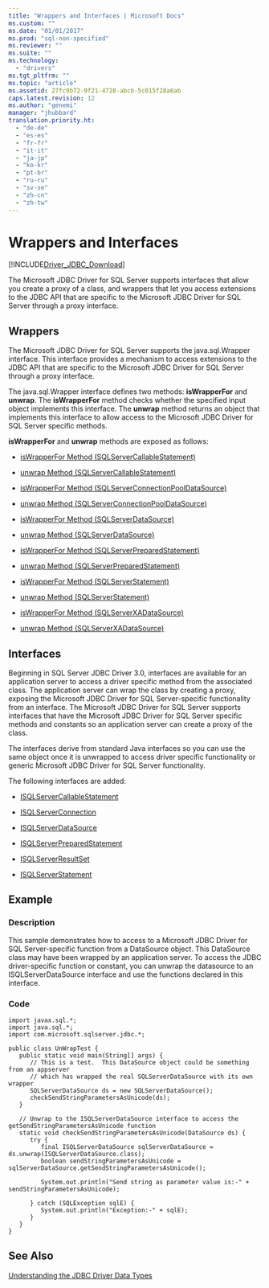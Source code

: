 ```yaml
---
title: "Wrappers and Interfaces | Microsoft Docs"
ms.custom: ""
ms.date: "01/01/2017"
ms.prod: "sql-non-specified"
ms.reviewer: ""
ms.suite: ""
ms.technology: 
  - "drivers"
ms.tgt_pltfrm: ""
ms.topic: "article"
ms.assetid: 27fc9b72-9f21-4728-abcb-5c015f28a6ab
caps.latest.revision: 12
ms.author: "genemi"
manager: "jhubbard"
translation.priority.ht: 
  - "de-de"
  - "es-es"
  - "fr-fr"
  - "it-it"
  - "ja-jp"
  - "ko-kr"
  - "pt-br"
  - "ru-ru"
  - "sv-se"
  - "zh-cn"
  - "zh-tw"
---
```

# Wrappers and Interfaces
[!INCLUDE[Driver_JDBC_Download](../../connect/jdbc/includes)]

  The Microsoft JDBC Driver for SQL Server supports interfaces that allow you create a proxy of a class, and wrappers that let you access extensions to the JDBC API that are specific to the Microsoft JDBC Driver for SQL Server through a proxy interface.  
  
## Wrappers  
 The Microsoft JDBC Driver for SQL Server supports the java.sql.Wrapper interface. This interface provides a mechanism to access extensions to the JDBC API that are specific to the Microsoft JDBC Driver for SQL Server through a proxy interface.  
  
 The java.sql.Wrapper interface defines two methods: **isWrapperFor** and **unwrap**. The **isWrapperFor** method checks whether the specified input object implements this interface. The **unwrap** method returns an object that implements this interface to allow access to the Microsoft JDBC Driver for SQL Server specific methods.  
  
 **isWrapperFor** and **unwrap** methods are exposed as follows:  
  
-   [isWrapperFor Method &#40;SQLServerCallableStatement&#41;](../../connect/jdbc/reference/iswrapperfor-method--sqlservercallablestatement-.md)  
  
-   [unwrap Method &#40;SQLServerCallableStatement&#41;](../../connect/jdbc/reference/unwrap-method--sqlservercallablestatement-.md)  
  
-   [isWrapperFor Method &#40;SQLServerConnectionPoolDataSource&#41;](../../connect/jdbc/reference/iswrapperfor-method--sqlserverconnectionpooldatasource-.md)  
  
-   [unwrap Method &#40;SQLServerConnectionPoolDataSource&#41;](../../connect/jdbc/reference/unwrap-method--sqlserverconnectionpooldatasource-.md)  
  
-   [isWrapperFor Method &#40;SQLServerDataSource&#41;](../../connect/jdbc/reference/iswrapperfor-method--sqlserverdatasource-.md)  
  
-   [unwrap Method &#40;SQLServerDataSource&#41;](../../connect/jdbc/reference/unwrap-method--sqlserverdatasource-.md)  
  
-   [isWrapperFor Method &#40;SQLServerPreparedStatement&#41;](../../connect/jdbc/reference/iswrapperfor-method--sqlserverpreparedstatement-.md)  
  
-   [unwrap Method &#40;SQLServerPreparedStatement&#41;](../../connect/jdbc/reference/unwrap-method--sqlserverpreparedstatement-.md)  
  
-   [isWrapperFor Method &#40;SQLServerStatement&#41;](../../connect/jdbc/reference/iswrapperfor-method--sqlserverstatement-.md)  
  
-   [unwrap Method &#40;SQLServerStatement&#41;](../../connect/jdbc/reference/unwrap-method--sqlserverstatement-.md)  
  
-   [isWrapperFor Method &#40;SQLServerXADataSource&#41;](../../connect/jdbc/reference/iswrapperfor-method--sqlserverxadatasource-.md)  
  
-   [unwrap Method &#40;SQLServerXADataSource&#41;](../../connect/jdbc/reference/unwrap-method--sqlserverxadatasource-.md)  
  
## Interfaces  
 Beginning in SQL Server JDBC Driver 3.0, interfaces are available for an application server to access a driver specific method from the associated class. The application server can wrap the class by creating a proxy, exposing the Microsoft JDBC Driver for SQL Server-specific functionality from an interface. The Microsoft JDBC Driver for SQL Server supports interfaces that have the Microsoft JDBC Driver for SQL Server specific methods and constants so an application server can create a proxy of the class.  
  
 The interfaces derive from standard Java interfaces so you can use the same object once it is unwrapped to access driver specific functionality or generic Microsoft JDBC Driver for SQL Server functionality.  
  
 The following interfaces are added:  
  
-   [ISQLServerCallableStatement](../../connect/jdbc/reference/isqlservercallablestatement-interface.md)  
  
-   [ISQLServerConnection](../../connect/jdbc/reference/isqlserverconnection-interface.md)  
  
-   [ISQLServerDataSource](../../connect/jdbc/reference/isqlserverdatasource-interface.md)  
  
-   [ISQLServerPreparedStatement](../../connect/jdbc/reference/isqlserverpreparedstatement-interface.md)  
  
-   [ISQLServerResultSet](../../connect/jdbc/reference/isqlserverresultset-interface.md)  
  
-   [ISQLServerStatement](../../connect/jdbc/reference/isqlserverstatement-interface.md)  
  
## Example  
  
### Description  
 This sample demonstrates how to access to a Microsoft JDBC Driver for SQL Server-specific function from a DataSource object. This DataSource class may have been wrapped by an application server. To access the JDBC driver-specific function or constant, you can unwrap the datasource to an ISQLServerDataSource interface and use the functions declared in this interface.  
  
### Code  
  
```  
import javax.sql.*;  
import java.sql.*;  
import com.microsoft.sqlserver.jdbc.*;  
  
public class UnWrapTest {  
   public static void main(String[] args) {  
      // This is a test.  This DataSource object could be something from an appserver   
      // which has wrapped the real SQLServerDataSource with its own wrapper  
      SQLServerDataSource ds = new SQLServerDataSource();  
      checkSendStringParametersAsUnicode(ds);  
   }  
  
   // Unwrap to the ISQLServerDataSource interface to access the getSendStringParametersAsUnicode function  
   static void checkSendStringParametersAsUnicode(DataSource ds) {  
      try {  
         final ISQLServerDataSource sqlServerDataSource = ds.unwrap(ISQLServerDataSource.class);  
         boolean sendStringParametersAsUnicode = sqlServerDataSource.getSendStringParametersAsUnicode();  
  
         System.out.println("Send string as parameter value is:-" + sendStringParametersAsUnicode);  
  
      } catch (SQLException sqlE) {  
         System.out.println("Exception:-" + sqlE);  
      }  
   }  
}  
```  
  
## See Also  
 [Understanding the JDBC Driver Data Types](../../connect/jdbc/understanding-the-jdbc-driver-data-types.md)  
  
  